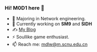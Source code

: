 ### Hi! M0D1 here 👋




- 🍻 Majoring in Network engineering.
- 🔭 Currently working on **SM9** and **SIDH**
- ✍️ [My Blog](https://m0d1.top)
- ⚡ Soullike game enthusiast.
- 📫 Reach me: mdlw@m.scnu.edu.cn
<!--
**Madeep2000/Madeep2000** is a ✨ _special_ ✨ repository because its `README.md` (this file) appears on your GitHub profile.

Here are some ideas to get you started:

- 🔭 I’m currently working on ...
- 🌱 I’m currently learning ...
- 👯 I’m looking to collaborate on ...
- 🤔 I’m looking for help with ...
- 💬 Ask me about ...
- 📫 How to reach me: ...
- 😄 Pronouns: ...
- ⚡ Fun fact: ...
-->
